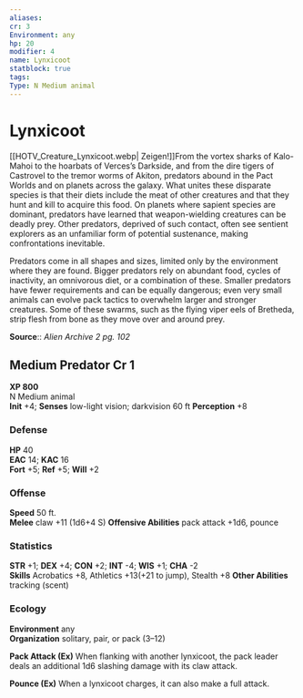 ```yaml
---
aliases: 
cr: 3
Environment: any
hp: 20
modifier: 4
name: Lynxicoot
statblock: true
tags: 
Type: N Medium animal  
---
```


# Lynxicoot

[[HOTV_Creature_Lynxicoot.webp| Zeigen!]]From the vortex sharks of Kalo-Mahoi to the hoarbats of Verces’s Darkside, and from the dire tigers of Castrovel to the tremor worms of Akiton, predators abound in the Pact Worlds and on planets across the galaxy. What unites these disparate species is that their diets include the meat of other creatures and that they hunt and kill to acquire this food. On planets where sapient species are dominant, predators have learned that weapon-wielding creatures can be deadly prey. Other predators, deprived of such contact, often see sentient explorers as an unfamiliar form of potential sustenance, making confrontations inevitable.

Predators come in all shapes and sizes, limited only by the environment where they are found. Bigger predators rely on abundant food, cycles of inactivity, an omnivorous diet, or a combination of these. Smaller predators have fewer requirements and can be equally dangerous; even very small animals can evolve pack tactics to overwhelm larger and stronger creatures. Some of these swarms, such as the flying viper eels of Bretheda, strip flesh from bone as they move over and around prey.

**Source**:: _Alien Archive 2 pg. 102_

## Medium Predator Cr 1

**XP 800**  
N Medium animal  
**Init** +4; **Senses** low-light vision; darkvision 60 ft **Perception** +8

### Defense

**HP** 40  
**EAC** 14; **KAC** 16  
**Fort** +5; **Ref** +5; **Will** +2  

### Offense

**Speed** 50 ft.  
**Melee** claw +11 (1d6+4 S)
**Offensive Abilities** pack attack +1d6, pounce

### Statistics

**STR** +1; **DEX** +4; **CON** +2; **INT** -4; **WIS** +1; **CHA** -2  
**Skills** Acrobatics +8, Athletics +13(+21 to jump), Stealth +8 
**Other Abilities** tracking (scent)

### Ecology

**Environment** any  
**Organization** solitary, pair, or pack (3–12)

**Pack Attack (Ex)** When flanking with another lynxicoot, the pack leader deals an additional 1d6 slashing damage with its claw attack.

**Pounce (Ex)** When a lynxicoot charges, it can also make a full attack.
